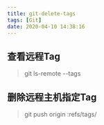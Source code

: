 ```yaml
---
title: git-delete-tags
tags: [Git]
date: 2020-04-10 14:38:16
---
```


## 查看远程Tag
> git ls-remote --tags

## 删除远程主机指定Tag
> git push origin :refs/tags/